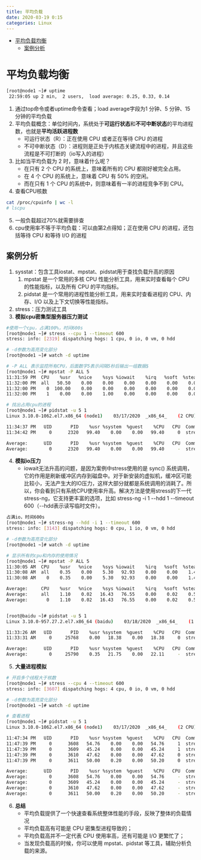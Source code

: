 ```yaml
---
title: 平均负载
date: 2020-03-19 0:15
categories: Linux
---
```

<!-- TOC START min:1 max:3 link:true asterisk:false update:true -->
- [平均负载均衡](#平均负载均衡)
  - [案例分析](#案例分析)
<!-- TOC END -->
<!--more-->

# 平均负载均衡
```sh
[root@node1 ~]# uptime
 22:59:05 up 2 min,  2 users,  load average: 0.25, 0.33, 0.14
```
1.  通过top命令或者uptime命令查看；load average字段为1 分钟、5 分钟、15 分钟的平均负载
2.  平均负载概念：单位时间内，系统处于**可运行状态**和**不可中断状态**的平均进程数，也就是**平均活跃进程数**
    - 可运行状态（R）：正在使用 CPU 或者正在等待 CPU 的进程
    - 不可中断状态（D）：进程则是正处于内核态关键流程中的进程，并且这些流程是不可打断的（io写入的进程）
3.  比如当平均负载为 2 时，意味着什么呢？
    - 在只有 2 个 CPU 的系统上，意味着所有的 CPU 都刚好被完全占用。
    - 在 4 个 CPU 的系统上，意味着 CPU 有 50% 的空闲。
    - 而在只有 1 个 CPU 的系统中，则意味着有一半的进程竞争不到 CPU。
4.  查看CPU核数
```sh
cat /proc/cpuinfo | wc -l
# lscpu
```
5.  一般负载超过70%就需要排查
6.  cpu使用率不等于平均负载：可以由第2点得知；正在使用 CPU 的进程，还包括等待 CPU 和等待 I/O 的进程

##  案例分析
1.  sysstat：包含工具iostat、mpstat、pidstat用于查找负载升高的原因
    1.  mpstat 是一个常用的多核 CPU 性能分析工具，用来实时查看每个 CPU 的性能指标，以及所有 CPU 的平均指标。
    2.  pidstat 是一个常用的进程性能分析工具，用来实时查看进程的 CPU、内存、I/O 以及上下文切换等性能指标。
2.  stress：压力测试工具
3.  **模拟cpu密集型服务器压力测试**

```sh
#使用一个cpu，占满100%，时间600s
[root@node1 ~]# stress --cpu 1 --timeout 600
stress: info: [2319] dispatching hogs: 1 cpu, 0 io, 0 vm, 0 hdd

# -d参数为高亮变化部分
[root@node1 ~]# watch -d uptime

# -P ALL 表示监控所有CPU，后面数字5表示间隔5秒后输出一组数据$
[root@node1 ~]# mpstat -P ALL 5     
11:31:59 PM  CPU    %usr   %nice    %sys %iowait    %irq   %soft  %steal  %guest  %gnice   %idle
11:32:00 PM  all   50.50    0.00    0.00    0.00    0.00    0.00    0.00    0.00    0.00   49.50
11:32:00 PM    0  100.00    0.00    0.00    0.00    0.00    0.00    0.00    0.00    0.00    0.00
11:32:00 PM    1    0.00    0.00    1.00    0.00    0.00    0.00    0.00    0.00    0.00   99.00

# 找出占用cpu的进程
[root@node1 ~]# pidstat -u 5 1      
Linux 3.10.0-1062.el7.x86_64 (node1) 	03/17/2020 	_x86_64_	(2 CPU)

11:34:37 PM   UID       PID    %usr %system  %guest    %CPU   CPU  Command
11:34:42 PM     0      2320   99.40    0.00    0.00   99.40     0  stress

Average:      UID       PID    %usr %system  %guest    %CPU   CPU  Command
Average:        0      2320   99.40    0.00    0.00   99.40     -  stress
```

4.  **模拟io压力**
    - iowait无法升高的问题，是因为案例中stress使用的是 sync() 系统调用，它的作用是刷新缓冲区内存到磁盘中。对于新安装的虚拟机，缓冲区可能比较小，无法产生大的IO压力，这样大部分就都是系统调用的消耗了。所以，你会看到只有系统CPU使用率升高。解决方法是使用stress的下一代stress-ng，它支持更丰富的选项，比如 stress-ng -i 1 --hdd 1 --timeout 600（--hdd表示读写临时文件）。

```sh
占满io，时间600s
[root@node1 ~]# stress-ng --hdd -i 1 --timeout 600
stress: info: [3143] dispatching hogs: 0 cpu, 1 io, 0 vm, 0 hdd

# -d参数为高亮变化部分
[root@node1 ~]# watch -d uptime   

# 显示所有的cpu和内存的使用情况
[root@node1 ~]# mpstat -P ALL 5
11:30:05 AM  CPU    %usr   %nice    %sys %iowait    %irq   %soft  %steal  %guest  %gnice   %idle
11:30:08 AM  all    0.35    0.00    5.30   92.93    0.00    0.00    1.41    0.00    0.00    0.00
11:30:08 AM    0    0.35    0.00    5.30   92.93    0.00    0.00    1.41    0.00    0.00    0.00

Average:     CPU    %usr   %nice    %sys %iowait    %irq   %soft  %steal  %guest  %gnice   %idle
Average:     all    1.10    0.02   16.43   76.55    0.00    0.02    0.58    0.00    0.00    5.31
Average:       0    1.10    0.02   16.43   76.55    0.00    0.02    0.58    0.00    0.00    5.31


[root@baidu ~]# pidstat -u 5 1
Linux 3.10.0-957.27.2.el7.x86_64 (baidu) 	03/18/2020 	_x86_64_	(1 CPU)

11:33:26 AM   UID       PID    %usr %system  %guest    %CPU   CPU  Command
11:33:31 AM     0     25768    0.00   18.38    0.00   18.38     0  stress-ng-hdd

Average:      UID       PID    %usr %system  %guest    %CPU   CPU  Command
Average:        0     25790    0.35   21.75    0.00   22.11     -  stress-ng-hdd
```

5.  **大量进程模拟**

```sh
# 开启多个线程大于核数
[root@node1 ~]# stress --cpu 4 --timeout 600
stress: info: [3607] dispatching hogs: 4 cpu, 0 io, 0 vm, 0 hdd

# -d参数为高亮变化部分
[root@node1 ~]# watch -d uptime   

# 查看进程
[root@node1 ~]# pidstat -u 5 1
Linux 3.10.0-1062.el7.x86_64 (node1) 	03/17/2020 	_x86_64_	(2 CPU)

11:47:34 PM   UID       PID    %usr %system  %guest    %CPU   CPU  Command
11:47:39 PM     0      3608   54.76    0.00    0.00   54.76     1  stress
11:47:39 PM     0      3609   45.24    0.00    0.00   45.24     1  stress
11:47:39 PM     0      3610   47.62    0.00    0.00   47.62     0  stress
11:47:39 PM     0      3611   50.00    0.20    0.00   50.20     0  stress

Average:      UID       PID    %usr %system  %guest    %CPU   CPU  Command
Average:        0      3608   54.76    0.00    0.00   54.76     -  stress
Average:        0      3609   45.24    0.00    0.00   45.24     -  stress
Average:        0      3610   47.62    0.00    0.00   47.62     -  stress
Average:        0      3611   50.00    0.20    0.00   50.20     -  stress
```

6.  **总结**
    - 平均负载提供了一个快速查看系统整体性能的手段，反映了整体的负载情况
    - 平均负载高有可能是 CPU 密集型进程导致的；
    - 平均负载高并不一定代表 CPU 使用率高，还有可能是 I/O 更繁忙了；
    - 当发现负载高的时候，你可以使用 mpstat、pidstat 等工具，辅助分析负载的来源。
